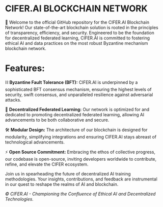 # CIFER.AI BLOCKCHAIN NETWORK

🚀 Welcome to the official GitHub repository for the CIFER.AI Blockchain Network! Our state-of-the-art blockchain solution is rooted in the principles of transparency, efficiency, and security. Engineered to be the foundation for decentralized federated learning, CIFER.AI is committed to fostering ethical AI and data practices on the most robust Byzantine mechanism blockchain network.

# Features:

⛓️ **Byzantine Fault Tolerance (BFT):** 
CIFER.AI is underpinned by a sophisticated BFT consensus mechanism, ensuring the highest levels of security, swift consensus, and unparalleled resilience against adversarial attacks.

🤖 **Decentralized Federated Learning:** 
Our network is optimized for and dedicated to promoting decentralized federated learning, allowing AI advancements to be both collaborative and secure.

🛠️ **Modular Design:** 
The architecture of our blockchain is designed for modularity, simplifying integrations and ensuring CIFER.AI stays abreast of technological advancements.

⚡️ **Open Source Commitment:** 
Embracing the ethos of collective progress, our codebase is open-source, inviting developers worldwide to contribute, refine, and elevate the CIFER ecosystem.



Join us in spearheading the future of decentralized AI training methodologies. Your insights, contributions, and feedback are instrumental in our quest to reshape the realms of AI and blockchain.

_© CIFER.AI - Championing the Confluence of Ethical AI and Decentralized Technologies._
